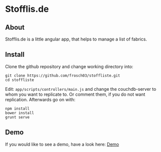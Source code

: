Stofflis.de
==========

About
----------

Stofflis.de is a little angular app, that helps to manage a list of
fabrics. 


Install
----------

Clone the github repository and change working directory into:

    git clone https://github.com/frosch03/stoffliste.git
    cd stoffliste
    
Edit: `app/scripts/controllers/main.js` and change the couchdb-server to
whom you want to replicate to. Or comment them, if you do not want
replication. Afterwards go on with:
    
    npm install
    bower install
    grunt serve


Demo
----------

If you would like to see a demo, have a look here: [Demo](http://stofflis.frosch03.de/)
